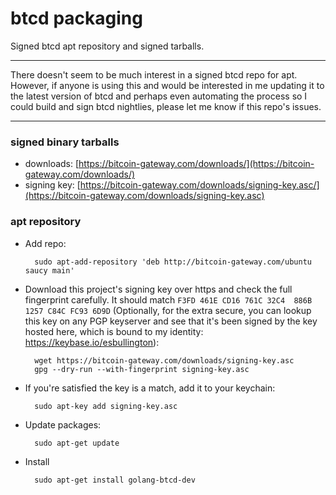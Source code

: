 # btcd packaging
Signed btcd apt repository and signed tarballs.

----
There doesn't seem to be much interest in a signed btcd repo for apt.  However, if anyone is using this and would be interested in me updating it to the latest version of btcd and perhaps even automating the process so I could build and sign btcd nightlies, please let me know if this repo's issues.

----

### signed binary tarballs

* downloads: [https://bitcoin-gateway.com/downloads/](https://bitcoin-gateway.com/downloads/)
* signing key: [https://bitcoin-gateway.com/downloads/signing-key.asc/](https://bitcoin-gateway.com/downloads/signing-key.asc)

### apt repository
* Add repo:
    
        sudo apt-add-repository 'deb http://bitcoin-gateway.com/ubuntu saucy main'
* Download this project's signing key over https and check the full fingerprint carefully.  It should match `F3FD 461E CD16 761C 32C4  886B 1257 C84C FC93 6D9D` (Optionally, for the extra secure, you can lookup this key on any PGP keyserver and see that it's been signed by the key hosted here, which is bound to my identity: https://keybase.io/esbullington):

        wget https://bitcoin-gateway.com/downloads/signing-key.asc
        gpg --dry-run --with-fingerprint signing-key.asc
* If you're satisfied the key is a match, add it to your keychain:

        sudo apt-key add signing-key.asc
* Update packages:

        sudo apt-get update
* Install

        sudo apt-get install golang-btcd-dev
